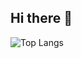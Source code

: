 ## Hi there 👋
![Top Langs](https://github-readme-stats.vercel.app/api/top-langs/?username=ToothlessBrush&layout=compact&langs_count=8&ignore=tcl,verilog)
<!--
**ToothlessBrush/ToothlessBrush** is a ✨ _special_ ✨ repository because its `README.md` (this file) appears on your GitHub profile.

Here are some ideas to get you started:

- 🔭 I’m currently working on ...
- 🌱 I’m currently learning ...
- 👯 I’m looking to collaborate on ...
- 🤔 I’m looking for help with ...
- 💬 Ask me about ...
- 📫 How to reach me: ...
- 😄 Pronouns: ...
- ⚡ Fun fact: ...
-->
